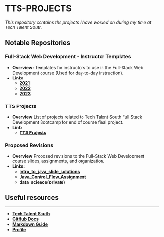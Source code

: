 # TTS-PROJECTS

_This repository contains the projects I have worked on during my time at Tech Talent South._
## Notable Repositories


### Full-Stack Web Development - Instructor Templates

- **Overview:**
Templates for instructors to use in the Full-Stack Web Development course (Used for day-to-day instruction).
- **Links**
  - [**2021**](https://github.com/TTS-Projects/Full_Stack_Web_Development-2021_Instructor_Template.git)
  - [**2022**](https://github.com/TTS-Projects/Full_Stack_Web_Development-2022_Instructor_Template.git)
  - [**2023**](https://github.com/TTS-Projects/Full_Stack_Web_Development-2023_Instructor_Template.git)

### TTS Projects

- **Overview**
List of projects related to Tech Talent South Full Stack Development Bootcamp for end of course final project.
- **Link:**
  - [**TTS Projects**](https://github.com/TTS-Projects/TTSProjects.git)
  
### Proposed Revisions

- **Overview**
Proposed revisions to the Full-Stack Web Development course slides, assignments, and organization.
- **Links:**
  - [**Intro_to_java_slide_solutions**](https://github.com/TTS-Projects/Intro_to_java_slide_solutions)
  - [**Java_Control_Flow_Assignment**](https://github.com/TTS-Projects/java_control_flow_assignment.git)
  - **data_science(private)**

## Useful resources

-----------------------

- [**Tech Talent South**](https://www.techtalentsouth.com/)
- [**GitHub Docs**](https://docs.github.com/github/writing-on-github/getting-started-with-writing-and-formatting-on-github/basic-writing-and-formatting-syntax)
- [**Markdown Guide**](https://www.markdownguide.org/)
- [**Profile**](https://github.com/garzarobm)
